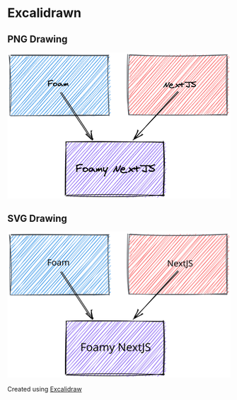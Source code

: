 # Excalidrawn

## PNG Drawing
![Excalidrawn PNG](../public/images/excalidrawn.png)

## SVG Drawing
![Excalidrawn SVG](../public/images/excalidrawn.svg)

Created using [Excalidraw](https://excalidraw.com/)


